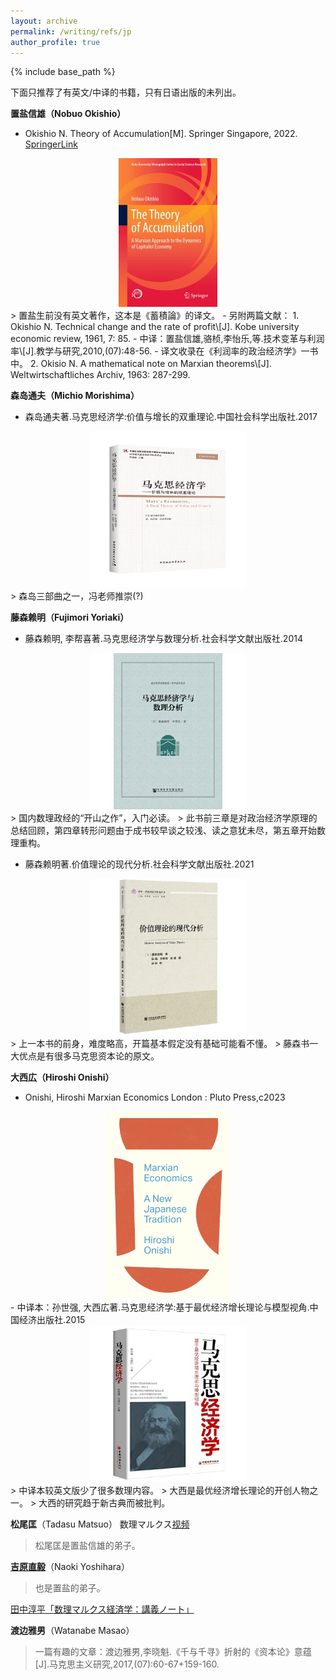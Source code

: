 ```yaml
---
layout: archive
permalink: /writing/refs/jp
author_profile: true
---
```


{% include base_path %}

下面只推荐了有英文/中译的书籍，只有日语出版的未列出。

**置盐信雄（Nobuo Okishio）**
- Okishio N. Theory of Accumulation\[M]. Springer Singapore, 2022. [SpringerLink](https://link.springer.com/book/10.1007/978-981-16-7905-6)
<div align=center>
	<img src='/images/Pasted image 20240911170424.png'>
</div>
> 置盐生前没有英文著作，这本是《蓄積論》的译文。
- 另附两篇文献：
1. Okishio N. Technical change and the rate of profit\[J]. Kobe university economic review, 1961, 7: 85.
	- 中译：置盐信雄,骆桢,李怡乐,等.技术变革与利润率\[J].教学与研究,2010,(07):48-56.
	- 译文收录在《利润率的政治经济学》一书中。  
2. Okisio N. A mathematical note on Marxian theorems\[J]. Weltwirtschaftliches Archiv, 1963: 287-299.

**森岛通夫（Michio Morishima）**
- 森岛通夫著.马克思经济学:价值与增长的双重理论.中国社会科学出版社.2017
<div align=center>
	<img src='/images/Pasted image 20240911163243.png' width="250">
</div>
> 森岛三部曲之一，冯老师推崇(?)

**藤森赖明（Fujimori Yoriaki）**
- 藤森赖明, 李帮喜著.马克思经济学与数理分析.社会科学文献出版社.2014
<div align=center>
	<img src='/images/Pasted image 20240911163717.png' width="250">
</div>
> 国内数理政经的“开山之作”，入门必读。  
> 此书前三章是对政治经济学原理的总结回顾，第四章转形问题由于成书较早谈之较浅、读之意犹未尽，第五章开始数理重构。    

- 藤森赖明著.价值理论的现代分析.社会科学文献出版社.2021
<div align=center>
	<img src='/images/Pasted image 20240911164330.png' width="250">
</div>
> 上一本书的前身，难度略高，开篇基本假定没有基础可能看不懂。  
> 藤森书一大优点是有很多马克思资本论的原文。  

**大西広（Hiroshi Onishi）**
- Onishi, Hiroshi Marxian Economics London : Pluto Press,c2023  
<div align=center>
	<img src='/images/Pasted image 20240911165021.png' width="200">
</div>
- 中译本：孙世强, 大西広著.马克思经济学:基于最优经济增长理论与模型视角.中国经济出版社.2015
<div align=center>
	<img src='/images/Pasted image 20240911165739.png' width="250">
</div>
> 中译本较英文版少了很多数理内容。
> 大西是最优经济增长理论的开创人物之一。
> 大西的研究趋于新古典而被批判。  

**松尾匡**（Tadasu Matsuo）
数理マルクス[视频](https://www.youtube.com/@user-iy6cr3mg6s)
> 松尾匡是置盐信雄的弟子。

[**吉原直毅**](http://www.arsvi.com/w/yn04.htm)（Naoki Yoshihara）
> 也是置盐的弟子。

[田中淳平「数理マルクス経済学：講義ノート」](https://www.kitakyu-u.ac.jp/economy/study/wps.html)

**渡边雅男**（Watanabe Masao）
> 一篇有趣的文章：渡边雅男,李晓魁.《千与千寻》折射的《资本论》意蕴[J].马克思主义研究,2017,(07):60-67+159-160.

